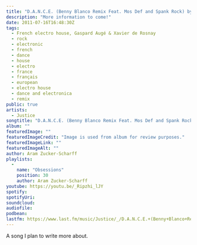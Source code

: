 ```yaml
---
title: "D.A.N.C.E. (Benny Blanco Remix Feat. Mos Def and Spank Rock) by Justice"
description: "More information to come!"
date: 2011-07-16T16:48:30Z
tags:
  - French electro house, Gaspard Augé & Xavier de Rosnay
  - rock
  - electronic
  - french
  - dance
  - house
  - electro
  - france
  - français
  - european
  - electro house
  - dance and electronica
  - remix
public: true
artists:
  - Justice
songtitle: "D.A.N.C.E. (Benny Blanco Remix Feat. Mos Def and Spank Rock)"
album: ""
featuredImage: ""
featuredImageCredit: "Image is used from album for review purposes."
featuredImageLink: ""
featuredImageAlt: ""
author: Aram Zucker-Scharff
playlists:
  -
    name: "Obsessions"
    position: 30
    author: Aram Zucker-Scharff
youtube: https://youtu.be/_Ripzhi_lJY
spotify: 
spotifyUri: 
soundcloud:
audiofile:
podbean:
lastfm: https://www.last.fm/music/Justice/_/D.A.N.C.E.+(Benny+Blanco+Remix+Feat.+Mos+Def+and+Spank+Ro...
---
```


A song I plan to write more about.
		